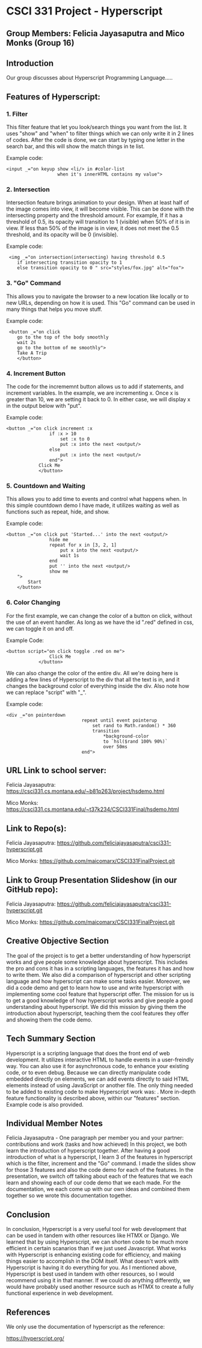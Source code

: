 # CSCI 331 Project - Hyperscript
## Group Members: Felicia Jayasaputra and Mico Monks (Group 16)

## Introduction

Our group discusses about Hyperscript Programming Language.....

## Features of Hyperscript:

### 1. Filter
This filter feature that let you look/search things you want from the list. It uses "show" and "when" to filter things which we can only write it in 2 lines of codes. After the code is done, we can start by typing one letter in the search bar, and this will show the match things in te list.

Example code:
```
<input _="on keyup show <li/> in #color-list
                   when it's innerHTML contains my value">
```

### 2. Intersection
Intersection feature brings animation to your design. When at least half of the image comes into view, it will become visible. This can be done with the intersecting property and the threshold amount. For example, If it has a threshold of 0.5, its opacity will transition to 1 (visible) when 50% of it is in view. If less than 50% of the image is in view, it does not meet the 0.5 threshold, and its opacity will be 0 (invisible).

Example code:
```
 <img _="on intersection(intersecting) having threshold 0.5
    if intersecting transition opacity to 1
    else transition opacity to 0 " src="styles/fox.jpg" alt="fox">
```

### 3. "Go" Command
This allows you to navigate the browser to a new location like locally or to new URLs, depending on how it is used. This "Go" command can be used in many things that helps you move stuff. 

Example code:
```
 <button _="on click
    go to the top of the body smoothly
    wait 2s
    go to the bottom of me smoothly">
    Take A Trip
    </button>
```

### 4. Increment Button
The code for the incrememnt button allows us to add if statements, and increment variables. In the example, we are incrementing x. Once x is greater than 10, we are setting it back to 0. In either case, we will display x in the output below with "put".

Example code:
```
<button _="on click increment :x
                if :x > 10
                    set :x to 0
                    put :x into the next <output/>
                else
                    put :x into the next <output/>
                end">
            Click Me
            </button>
```

### 5. Countdown and Waiting
This allows you to add time to events and control what happens when. In this simple countdown demo I have made, it utilizes waiting as well as functions such as repeat, hide, and show.

Example code:

```
<button _="on click put 'Started...' into the next <output/>
                hide me
                repeat for x in [3, 2, 1]
                    put x into the next <output/>
                    wait 1s
                end
                put '' into the next <output/>
                show me
    ">
        Start
    </button>
```

### 6. Color Changing
For the first example, we can change the color of a button on click, without the use of an event handler. As long as we have the id ".red" defined in css, we can toggle it on and off.

Example Code:
```
<button script="on click toggle .red on me">
                Click Me
            </button>
```

We can also change the color of the entire div. All we're doing here is adding a few lines of Hyperscript to the div that all the text is in, and it changes the background color of everything inside the div. Also note how we can replace "script" with "_".

Example code:
```
<div _="on pointerdown
                            repeat until event pointerup
                                set rand to Math.random() * 360
                                transition
                                    *background-color
                                    to `hsl($rand 100% 90%)`
                                    over 50ms
                            end">
```





## URL Link to school server:
Felicia Jayasaputra: https://csci331.cs.montana.edu/~b81p263/project/hsdemo.html

Mico Monks: https://csci331.cs.montana.edu/~t37k234/CSCI331Final/hsdemo.html

## Link to Repo(s):
Felicia Jayasaputra: https://github.com/feliciajayasaputra/csci331-hyperscript.git

Mico Monks: https://github.com/maicomarx/CSCI331FinalProject.git

## Link to Group Presentation Slideshow (in our GitHub repo):
Felicia Jayasaputra: https://github.com/feliciajayasaputra/csci331-hyperscript.git

Mico Monks: https://github.com/maicomarx/CSCI331FinalProject.git

## Creative Objective Section
The goal of the project is to get a better understanding of how hyperscript works and give people some knowledge about hyperscript. This includes the pro and cons it has in a scripting languages, the features it has and how to write them. We also did a comparison of hyperscript and other scripting language and how hyperscript can make some tasks easier. Moreover, we did a code demo and get to learn how to use and write hyperscript with implementing some cool feature that hyperscript offer. The mission for us is to get a good knowledge of how hyperscript works and give people a good understanding about hyperscript. We did this mission by giving them the introduction about hyperscript, teaching them the cool features they offer and showing them the code demo. 

## Tech Summary Section
Hyperscript is a scripting language that does the front end of web development. It utilizes interactive HTML to handle events in a user-freindly way. You can also use it for asynchronous code, to enhance your existing code, or to even debug. Because we can directly manipulate code embedded directly on elements, we can add events directly to said HTML elements instead of using JavaScript or another file. The only thing needed to be added to existing code to make Hyperscript work was: <script src="https://unpkg.com/hyperscript.org@0.9.12"></script>.
More in-depth feature functionality is described above, within our "features" section. Example code is also provided.

## Individual Member Notes
Felicia Jayasaputra - One paragraph per member you and your partner: contributions and work (tasks and how achieved)
In this project, we both learn the introduction of hyperscript together. After having a good introduction of what is a hyperscript, I learn 3 of the features in hyperscript which is the filter, increment and the "Go" command. I made the slides show for those 3 features and also the code demo for each of the features. In the presentation, we switch off talking about each of the features that we each learn and showing each of our code demo that we each made. For the documentation, we each come up with our own ideas and combined them together so we wrote this documentation together. 

## Conclusion
In conclusion, Hyperscript is a very useful tool for web development that can be used in tandem with other resources like HTMX or Django. We learned that by using Hyperscript, we can shorten code to be much more efficient in certain scanarios than if we just used Javascript. What works with Hyperscript is enhancing existing code for efficiency, and making things easier to accomplish in the DOM itself. What doesn't work with Hyperscript is having it do everything for you. As I mentioned above, Hyperscript is best used in tandem with other resources, so I would recommend using it in that manner. If we could do anything differently, we would have probably used another resource such as HTMX to create a fully functional experience in web development.

## References
We only use the documentation of hyperscript as the reference:

https://hyperscript.org/
